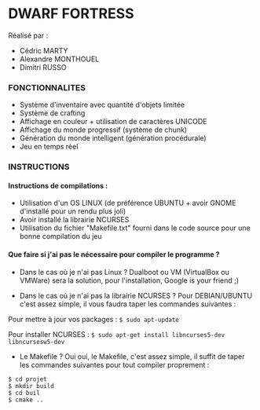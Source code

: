 # **DWARF FORTRESS**
Réalisé par :
- Cédric MARTY
- Alexandre MONTHOUEL
- Dimitri RUSSO

### FONCTIONNALITES
- Système d'inventaire avec quantité d'objets limitée
- Système de crafting
- Affichage en couleur + utilisation de caractères UNICODE
- Affichage du monde progressif (système de chunk)
- Génération du monde intelligent (génération procédurale)
- Jeu en temps réel

### INSTRUCTIONS
#### Instructions de compilations :
- Utilisation d'un OS LINUX (de préférence UBUNTU + avoir GNOME d'installé pour un rendu plus joli)
- Avoir installé la librairie NCURSES
- Utilisation du fichier "Makefile.txt" fourni dans le code source pour une bonne compilation du jeu

#### Que faire si j'ai pas le nécessaire pour compiler le programme ?

- Dans le cas où je n'ai pas Linux ?
Dualboot ou VM (VirtualBox ou VMWare) sera la solution, pour l'installation, Google is your friend ;)

- Dans le cas où je n'ai pas la librairie NCURSES ?
Pour DEBIAN/UBUNTU c'est assez simple, il vous faudra taper les commandes suivantes :
    
Pour mettre à jour vos packages :
```$ sudo apt-update```

Pour installer NCURSES :
```$ sudo apt-get install libncurses5-dev libncursesw5-dev```

- Le Makefile ?
Oui oui, le Makefile, c'est assez simple, il suffit de taper les commandes suivantes pour tout compiler proprement :
```
$ cd projet
$ mkdir build
$ cd buil
$ cmake ..
```



    

